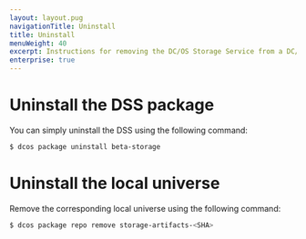 ```yaml
---
layout: layout.pug
navigationTitle: Uninstall
title: Uninstall
menuWeight: 40
excerpt: Instructions for removing the DC/OS Storage Service from a DC/OS cluster.
enterprise: true
---
```


# Uninstall the DSS package

You can simply uninstall the DSS using the following command:

```bash
$ dcos package uninstall beta-storage
```

# Uninstall the local universe

Remove the corresponding local universe using the following command:

```bash
$ dcos package repo remove storage-artifacts-<SHA>
```
